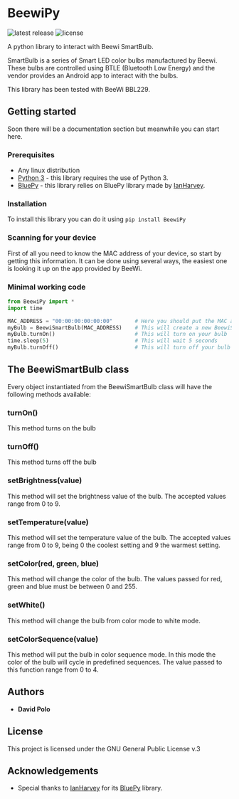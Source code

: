 # BeewiPy

<img src="https://img.shields.io/pypi/v/BeewiPy.svg" alt="latest release" /> <img src="https://img.shields.io/pypi/l/BeewiPy.svg" alt="license" />

A python library to interact with Beewi SmartBulb.

SmartBulb is a series of Smart LED color bulbs manufactured by Beewi. These bulbs are controlled using BTLE (Bluetooth Low Energy) and the vendor provides an Android app to interact with the bulbs.

This library has been tested with BeeWi BBL229.

## Getting started
Soon there will be a documentation section but meanwhile you can start here.
### Prerequisites
* Any linux distribution
* [Python 3](https://www.python.org/downloads/) - this library requires the use of Python 3.
* [BluePy](https://github.com/IanHarvey/bluepy) - this library relies on BluePy library made by [IanHarvey](https://github.com/IanHarvey).

### Installation
To install this library you can do it using `pip install BeewiPy`
### Scanning for your device
First of all you need to know the MAC address of your device, so start by getting this information. It can be done using several ways, the easiest one is looking it up on the app provided by BeeWi.
### Minimal working code
```python
from BeewiPy import *
import time

MAC_ADDRESS = "00:00:00:00:00:00"       # Here you should put the MAC address of your device
myBulb = BeewiSmartBulb(MAC_ADDRESS)    # This will create a new BeewiSmartBulb object and connect to the device
myBulb.turnOn()                         # This will turn on your bulb
time.sleep(5)                           # This will wait 5 seconds
myBulb.turnOff()                        # This will turn off your bulb
```
## The BeewiSmartBulb class
Every object instantiated from the BeewiSmartBulb class will have the following methods available:
### turnOn()
This method turns on the bulb
### turnOff()
This method turns off the bulb
### setBrightness(value)
This method will set the brightness value of the bulb. The accepted values range from 0 to 9.
### setTemperature(value)
This method will set the temperature value of the bulb. The accepted values range from 0 to 9, being 0 the coolest setting and 9 the warmest setting.
### setColor(red, green, blue)
This method will change the color of the bulb. The values passed for red, green and blue must be between 0 and 255.
### setWhite()
This method will change the bulb from color mode to white mode.
### setColorSequence(value)
This method will put the bulb in color sequence mode. In this mode the color of the bulb will cycle in predefined sequences. The value passed to this function range from 0 to 4.

## Authors
* **David Polo**
## License
This project is licensed under the GNU General Public License v.3
## Acknowledgements
* Special thanks to [IanHarvey](https://github.com/IanHarvey) for its [BluePy](https://github.com/IanHarvey/bluepy) library.
